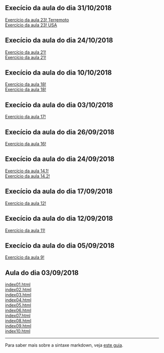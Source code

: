 ## Execício da aula do dia 31/10/2018
[Exercício da aula 23! Terremoto](d3_interactive/earthquakes.html) <br>
[Exercício da aula 23! USA](d3_interactive/usa.html) <br>

## Execício da aula do dia 24/10/2018
[Exercício da aula 21!](color-d3/crimes.html) <br>
[Exercício da aula 21!](color-d3/usa.html) <br>


## Execício da aula do dia 10/10/2018
[Exercício da aula 18!](d3_networks_trees/songs.html)<br>
[Exercício da aula 18!](d3_networks_trees/lesmiserables.html)<br>

## Execício da aula do dia 03/10/2018
[Exercício da aula 17!](d3_chicago_earthquake/chicago.html)<br>

## Execício da aula do dia 26/09/2018
[Exercício da aula 16!](d3_crossfilter_2/earthquakes.html)<br>

## Execício da aula do dia 24/09/2018
[Exercício da aula 14.1!](d3_crossfilter/teslaFace.html)<br>
[Exercício da aula 14.2!](d3_crossfilter/movies_d3_dc.html)<br>

## Execício da aula do dia 17/09/2018
[Exercício da aula 12!](d3_update/01_scatterplot.html)<br>

## Execício da aula do dia 12/09/2018
[Exercício da aula 11!](d3_scale/movie_scatter.html)<br>


## Execício da aula do dia 05/09/2018
[Exercício da aula 9!](d3_intro/movies_d3.html)<br>

## Aula do dia 03/09/2018

[index01.html](basic/index01.html)<br>
[index02.html](basic/index02.html)<br>
[index03.html](basic/index03.html)<br>
[index04.html](basic/index04.html)<br>
[index05.html](basic/index05.html)<br>
[index06.html](basic/index06.html)<br>
[index07.html](basic/index07.html)<br>
[index08.html](basic/index08.html)<br>
[index09.html](basic/index09.html)<br>
[index10.html](basic/index10.html)<br>

---

Para saber mais sobre a sintaxe markdown, veja [este guia](https://guides.github.com/features/mastering-markdown/).
